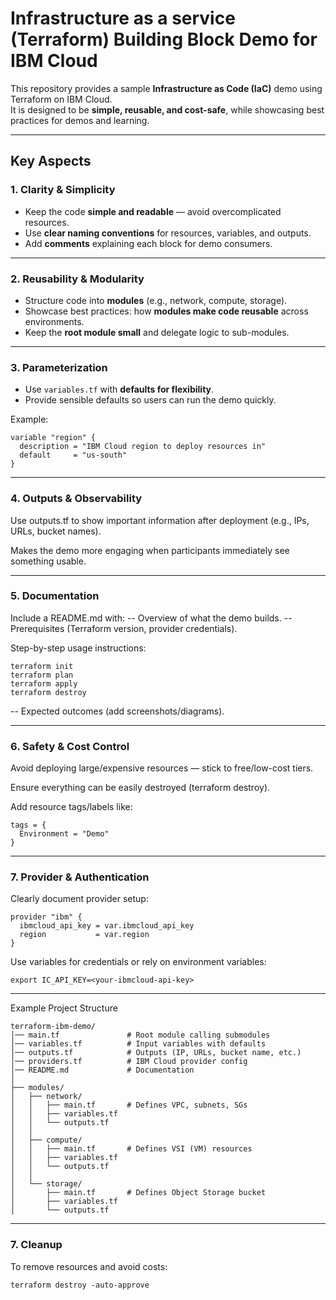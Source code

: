 # Infrastructure as a service (Terraform)  Building Block Demo for IBM Cloud

This repository provides a sample **Infrastructure as Code (IaC)** demo using Terraform on IBM Cloud.  
It is designed to be **simple, reusable, and cost-safe**, while showcasing best practices for demos and learning.

---

## Key Aspects

### 1. Clarity & Simplicity
- Keep the code **simple and readable** — avoid overcomplicated resources.  
- Use **clear naming conventions** for resources, variables, and outputs.  
- Add **comments** explaining each block for demo consumers.  

---

### 2. Reusability & Modularity
- Structure code into **modules** (e.g., network, compute, storage).  
- Showcase best practices: how **modules make code reusable** across environments.  
- Keep the **root module small** and delegate logic to sub-modules.  

---

### 3. Parameterization
- Use `variables.tf` with **defaults for flexibility**.  
- Provide sensible defaults so users can run the demo quickly.  

Example:

```
variable "region" {
  description = "IBM Cloud region to deploy resources in"
  default     = "us-south"
}
```

---

### 4. Outputs & Observability

Use outputs.tf to show important information after deployment (e.g., IPs, URLs, bucket names).

Makes the demo more engaging when participants immediately see something usable.

---

### 5. Documentation

Include a README.md with:
-- Overview of what the demo builds.
-- Prerequisites (Terraform version, provider credentials).

Step-by-step usage instructions:

```
terraform init
terraform plan
terraform apply
terraform destroy
```

-- Expected outcomes (add screenshots/diagrams).

---

### 6. Safety & Cost Control

Avoid deploying large/expensive resources — stick to free/low-cost tiers.

Ensure everything can be easily destroyed (terraform destroy).

Add resource tags/labels like:

```
tags = {
  Environment = "Demo"
}
```
---

### 7. Provider & Authentication

Clearly document provider setup:
```
provider "ibm" {
  ibmcloud_api_key = var.ibmcloud_api_key
  region           = var.region
}

```
Use variables for credentials or rely on environment variables:

```
export IC_API_KEY=<your-ibmcloud-api-key>
```

---
Example Project Structure

```
terraform-ibm-demo/
│── main.tf               # Root module calling submodules
│── variables.tf          # Input variables with defaults
│── outputs.tf            # Outputs (IP, URLs, bucket name, etc.)
│── providers.tf          # IBM Cloud provider config
│── README.md             # Documentation
│
├── modules/
│   ├── network/
│   │   ├── main.tf       # Defines VPC, subnets, SGs
│   │   ├── variables.tf
│   │   └── outputs.tf
│   │
│   ├── compute/
│   │   ├── main.tf       # Defines VSI (VM) resources
│   │   ├── variables.tf
│   │   └── outputs.tf
│   │
│   └── storage/
│       ├── main.tf       # Defines Object Storage bucket
│       ├── variables.tf
│       └── outputs.tf
```

---

### 7. Cleanup

To remove resources and avoid costs:

```
terraform destroy -auto-approve
```
